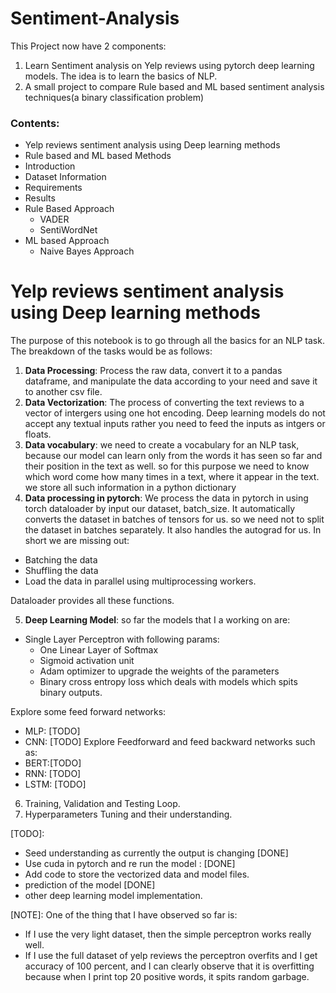 # Sentiment-Analysis

This Project now have 2 components:

1. Learn Sentiment analysis on Yelp reviews using pytorch deep learning models. The idea is to learn the basics of NLP.
2. A small project to compare Rule based and ML based sentiment analysis techniques(a binary classification problem)


### Contents:
- Yelp reviews sentiment analysis using Deep learning methods
- Rule based and ML based Methods
- Introduction
- Dataset Information
- Requirements
- Results
- Rule Based Approach
  - VADER
  - SentiWordNet
- ML based Approach
  - Naive Bayes Approach
  
# Yelp reviews sentiment analysis using Deep learning methods

The purpose of this notebook is to go through all the basics for an NLP task. The breakdown of the tasks would be as follows:

1. **Data Processing**: Process the raw data, convert it to a pandas dataframe, and manipulate the data according to your need and save it to another csv file.
2. **Data Vectorization**: The process of converting the text reviews to a vector of intergers using one hot encoding. Deep learning models do not accept any textual inputs rather you need to feed the inputs as intgers or floats.
3. **Data vocabulary**: we need to create a vocabulary for an NLP task, because our model can learn only from the words it has seen so far and their position in the text as well. so for this purpose we need to know which word come how many times in a text, where it appear in the text. we store all such information in a python dictionary
4. **Data processing in pytorch**: We process the data in pytorch in using torch dataloader by input our dataset, batch_size. It automatically converts the dataset in batches of tensors for us. so we need not to split the dataset in batches separately. It also handles the autograd for us. In short we are missing out:
  * Batching the data
  * Shuffling the data
  * Load the data in parallel using multiprocessing workers.

Dataloader provides all these functions.

5. **Deep Learning Model**: so far the models that I a working on are:
  * Single Layer Perceptron with following params:
      * One Linear Layer of Softmax
      * Sigmoid activation unit
      * Adam optimizer to upgrade the weights of the parameters
      * Binary cross entropy loss which deals with models which spits binary outputs.

Explore some feed forward networks:
  * MLP: [TODO]
  * CNN: [TODO]
Explore Feedforward and feed backward networks such as:
  * BERT:[TODO]
  * RNN: [TODO]
  * LSTM: [TODO]
 

6. Training, Validation and Testing Loop.
7. Hyperparameters Tuning and their understanding.

[TODO]:
* Seed understanding as currently the output is changing [DONE]
* Use cuda in pytorch and re run the model : [DONE]
* Add code to store the vectorized data and model files.
* prediction of the model [DONE]
* other deep learning model implementation.




[NOTE]: One of the thing that I have observed so far is:

* If I use the very light dataset, then the simple perceptron works really well.
* If I use the full dataset of yelp reviews the perceptron overfits and I get accuracy of 100 percent, and I can clearly observe that it is overfitting because when I print top 20 positive words, it spits random garbage.













